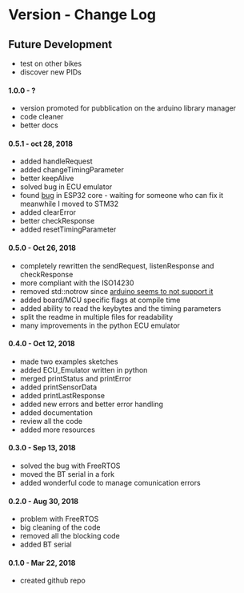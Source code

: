 # Version - Change Log

## Future Development
- test on other bikes
- discover new PIDs

#### 1.0.0 - ?
- version promoted for pubblication on the arduino library manager
- code cleaner
- better docs

#### 0.5.1 - oct 28, 2018
- added handleRequest
- added changeTimingParameter
- better keepAlive
- solved bug in ECU emulator
- found [bug](https://github.com/espressif/arduino-esp32/issues/2004) in ESP32 core - waiting for someone who can fix it meanwhile I moved to STM32
- added clearError
- better checkResponse
- added resetTimingParameter

#### 0.5.0 - Oct 26, 2018
- completely rewritten the sendRequest, listenResponse and checkResponse
- more compliant with the ISO14230
- removed std::notrow since [arduino seems to not support it](https://github.com/arduino/ArduinoCore-avr/issues/47)
- added board/MCU specific flags at compile time
- added ability to read the keybytes and the timing parameters
- split the readme in multiple files for readability
- many improvements in the python ECU emulator

#### 0.4.0 - Oct 12, 2018
- made two examples sketches
- added ECU_Emulator written in python
- merged printStatus and printError
- added printSensorData
- added printLastResponse
- added new errors and better error handling
- added documentation
- review all the code
- added more resources

#### 0.3.0 - Sep 13, 2018
- solved the bug with FreeRTOS
- moved the BT serial in a fork
- added wonderful code to manage comunication errors

#### 0.2.0 - Aug 30, 2018
- problem with FreeRTOS 
- big cleaning of the code
- removed all the blocking code
- added BT serial

#### 0.1.0 - Mar 22, 2018
- created github repo
